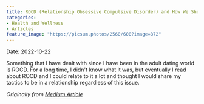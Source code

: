 ```yaml
---
title: ROCD (Relationship Obsessive Compulsive Disorder) and How We Should Deal With It
categories:
- Health and Wellness
- Articles
feature_image: "https://picsum.photos/2560/600?image=872"
---
```


Date: 2022-10-22

Something that I have dealt with since I have been in the adult dating world is ROCD. For a long time, I didn't know what it was, but eventually I read about ROCD and I could relate to it a lot and thought I would share my tactics to be in a relationship regardless of this issue.

_Originally from 
[Medium Article](https://medium.com/@adventure-with-rachael/rocd-relationship-obsessive-compulsive-disorder-and-how-we-should-deal-with-it-9f07a190eb77)_
